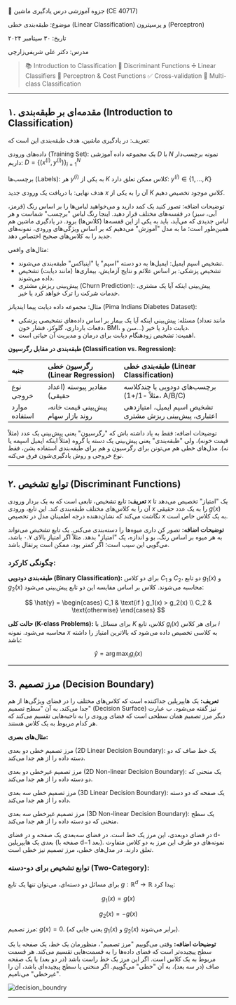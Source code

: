 

📘 جزوه آموزشی درس یادگیری ماشین (CE 40717)

موضوع: طبقه‌بندی خطی (Linear Classification) و پرسپترون (Perceptron)

تاریخ: ۳۰ سپتامبر ۲۰۲۴

مدرس: دکتر علی شریفی‌زارچی
> 📚 Introduction to Classification
> 🧮 Discriminant Functions
> ➗ Linear Classifiers
> 🔁 Perceptron & Cost Functions
> ✅ Cross-validation
> 🔢 Multi-class Classification




---


 ## ۱. مقدمه‌ای بر طبقه‌بندی (Introduction to Classification)

تعریف:
در یادگیری ماشین، هدف طبقه‌بندی این است که:

 داده‌های ورودی (Training Set): یک مجموعه داده آموزشی
  $D$
  با
  $N$
  نمونه برچسب‌دار داریم:
  $D = \{ (x^{(i)}, y^{(i)}) \}_{i=1}^N$

 برچسب‌ها (Labels): هر
  $y^{(i)}$
  به یکی از
  $K$
  کلاس ممکن تعلق دارد:
  $y^{(i)} \in \{1, ..., K\}$

هدف نهایی: با دریافت یک ورودی جدید
  $x$
  آن را به یکی از
  $K$
  کلاس موجود تخصیص دهیم.

توضیحات اضافه:
تصور کنید یک کمد دارید و می‌خواهید لباس‌ها را بر اساس رنگ (قرمز، آبی، سبز) در قفسه‌های مختلف قرار دهید. اینجا رنگ لباس "برچسب" شماست و هر لباس جدیدی که می‌آید، باید به یکی از این قفسه‌ها (کلاس‌ها) برود. در یادگیری ماشین هم همین‌طور است؛ ما به مدل "آموزش" می‌دهیم که بر اساس ویژگی‌های ورودی، نمونه‌های جدید را به کلاس‌های صحیح اختصاص دهد.

مثال‌های واقعی:

* تشخیص اسپم ایمیل: ایمیل‌ها به دو دسته "اسپم" یا "اینباکس" طبقه‌بندی می‌شوند.
* تشخیص پزشکی: بر اساس علائم و نتایج آزمایش، بیماری‌ها (مانند دیابت) تشخیص داده می‌شوند.
* پیش‌بینی ریزش مشتری (Churn Prediction): پیش‌بینی اینکه آیا یک مشتری، خدمات شرکت را ترک خواهد کرد یا خیر.

مثال: مجموعه داده دیابت پیما ایندیانز (Pima Indians Diabetes Dataset):

* مسئله: پیش‌بینی اینکه آیا یک بیمار بر اساس داده‌های تشخیصی پزشکی (مانند تعداد دفعات بارداری، گلوکز، فشار خون، BMI، سن و...) دیابت دارد یا خیر.
* اهمیت: تشخیص زودهنگام دیابت برای درمان و مدیریت آن حیاتی است.

**طبقه‌بندی در مقابل رگرسیون (Classification vs. Regression):**

| جنبه          | رگرسیون خطی (Linear Regression)     | طبقه‌بندی خطی (Linear Classification)                    |
| :------------ | :---------------------------------- | :------------------------------------------------------- |
| نوع خروجی     | مقادیر پیوسته (اعداد حقیقی)         | برچسب‌های دودویی یا چندکلاسه (مثلاً -1/+1، A/B/C)        |
| موارد استفاده | پیش‌بینی قیمت خانه، روند بازار سهام | تشخیص اسپم ایمیل، امتیازدهی اعتباری، پیش‌بینی ریزش مشتری |

توضیحات اضافه:
فقط به یاد داشته باش که "رگرسیون" یعنی پیش‌بینی یک عدد (مثلاً قیمت خونه)، ولی "طبقه‌بندی" یعنی پیش‌بینی یک دسته یا گروه (مثلاً اینکه ایمیل اسپمه یا نه). مدل‌های خطی هم می‌تونن برای رگرسیون و هم برای طبقه‌بندی استفاده بشن، فقط نوع خروجی و روش یادگیری‌شون فرق می‌کنه.

---



## ۲. توابع تشخیص (Discriminant Functions)

**تعریف:**
تابع تشخیص، تابعی است که به یک بردار ورودی $x$ یک "امتیاز" تخصیص می‌دهد تا آن را به کلاس‌های مختلف طبقه‌بندی کند. این تابع، ورودی $x$ را به یک عدد حقیقی $g(x)$ نگاشت می‌کند که نشان‌دهنده درجه اطمینان مدل در تخصیص $x$ به یک کلاس خاص است.


**توضیحات اضافه:**
تصور کن داری میوه‌ها را دسته‌بندی می‌کنی. یک تابع تشخیص می‌تواند به هر میوه بر اساس رنگ، بو و اندازه، یک "امتیاز" بدهد. مثلاً اگر امتیاز بالای ۰.۷ باشد، می‌گویی این سیب است؛ اگر کمتر بود، ممکن است پرتقال باشد.



### چگونگی کارکرد:

**طبقه‌بندی دودویی (Binary Classification):**
برای دو کلاس $C_1$ و $C_2$، دو تابع $g_1(x)$ و $g_2(x)$ محاسبه می‌شوند. کلاس بر اساس مقایسه این دو تابع پیش‌بینی می‌شود:

$$
\hat{y} = \begin{cases} 
C_1 & \text{if } g_1(x) > g_2(x) \\
C_2 & \text{otherwise}
\end{cases}
$$



**حالت کلی (K-class Problems):**
برای مسائل با $K$ کلاس، تابع $g_i(x)$ برای هر کلاس $i$ محاسبه می‌شود. نمونه $x$ به کلاسی تخصیص داده می‌شود که بالاترین امتیاز را داشته باشد:

$$
\hat{y} = \arg\max_i g_i(x)
$$

---



## 3. مرز تصمیم (Decision Boundary)


 **تعریف:** یک هایپرپلین جداکننده است که کلاس‌های مختلف را در فضای ویژگی‌ها از هم جدا می‌کند. به آن "سطح تصمیم" (Decision Surface) نیز گفته می‌شود. ب عبارت دیگر مرز تصمیم همان سطحی است که فضای ورودی را به ناحیه‌هایی تقسیم می‌کند که هر کدام مربوط به یک کلاس هستند. 



 **مثال‌های بصری:**

  مرز تصمیم خطی دو بعدی (2D Linear Decision Boundary): یک خط صاف که دو دسته داده را از هم جدا می‌کند.

   مرز تصمیم غیرخطی دو بعدی (2D Non-linear Decision Boundary): یک منحنی که دو دسته داده را از هم جدا می‌کند.

  مرز تصمیم خطی سه بعدی (3D Linear Decision Boundary): یک صفحه که دو دسته داده را از هم جدا می‌کند.

   مرز تصمیم غیرخطی سه بعدی (3D Non-linear Decision Boundary): یک سطح منحنی که دو دسته داده را از هم جدا می‌کند.

  در فضای دو‌بعدی، این مرز یک خط است. در فضای سه‌بعدی یک صفحه و در فضای d-بعدی یک هایپرپلین (صفحه با d−1 بعد). نمونه‌های دو طرف این مرز به دو کلاس متفاوت تعلق دارند. در مدل‌های خطی، مرز تصمیم نیز خطی است.



### توابع تشخیص برای دو-دسته (Two-Category):

برای مسائل دو دسته‌ای، می‌توان تنها یک تابع
$g: \mathbb{R}^d \to \mathbb{R}$
پیدا کرد:

$$
g_1(x) = g(x)
$$

$$
g_2(x) = -g(x)
$$

مرز تصمیم:
$g(x) = 0$. (یعنی جایی که $g_1(x)$ و $g_2(x)$ برابر می‌شوند).


**توضیحات اضافه:**
وقتی می‌گوییم "مرز تصمیم"، منظورمان یک خط، یک صفحه یا یک سطح پیچیده‌تر است که فضای داده‌ها را به قسمت‌هایی تقسیم می‌کند. هر قسمت مربوط به یک کلاس است. اگر این مرز یک خط راست باشد (در دو بعد) یا یک صفحه صاف (در سه بعد)، به آن "خطی" می‌گوییم. اگر منحنی یا سطح پیچیده‌ای باشد، آن را "غیرخطی" می‌نامیم.

![decision_boundry]([Lecture_Notes/Chapter_01_Supervised_Learning/02-Linear%20Classification/images/decision_boundry.png](https://github.com/ZahraShahlaie/Introduction_to_Machine_Learning/blob/main/Lecture_Notes/Chapter_01_Supervised_Learning/02-Linear%20Classification/images/decision%20boundry.png))

---
